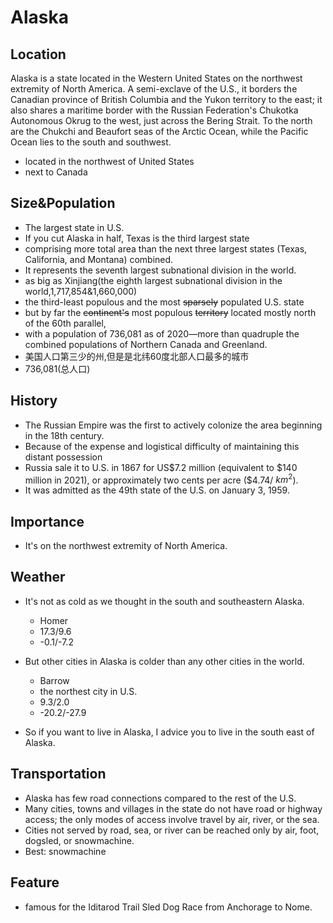 # Alaska
##  Location
Alaska is a state located in the Western United States on the northwest extremity of North America. A semi-exclave of the U.S., it borders the Canadian province of British Columbia and the Yukon territory to the east; it also shares a maritime border with the Russian Federation's Chukotka Autonomous Okrug to the west, just across the Bering Strait. To the north are the Chukchi and Beaufort seas of the Arctic Ocean, while the Pacific Ocean lies to the south and southwest.

- located in the northwest of United States
- next to Canada

## Size&Population
- The largest state in U.S.
- If you cut Alaska in half, Texas is the third largest state
- comprising more total area than the next three largest states (Texas, California, and Montana) combined.
- It represents the seventh largest subnational division in the world. 
- as big as Xinjiang(the eighth largest subnational division in the world,1,717,854&1,660,000)
- the third-least populous and the most ~~sparsely~~ populated U.S. state
- but by far the ~~continent's~~ most populous ~~territory~~ located mostly north of the 60th parallel, 
- with a population of 736,081 as of 2020—more than quadruple the combined populations of Northern Canada and Greenland.
- 美国人口第三少的州,但是是北纬60度北部人口最多的城市
- 736,081(总人口)

## History
-  The Russian Empire was the first to actively colonize the area beginning in the 18th century.
- Because of the expense and logistical difficulty of maintaining this distant possession
- Russia sale it to U.S. in 1867 for US\$7.2 million (equivalent to \$140 million in 2021), or approximately two cents per acre (\$4.74/ $km^2$).
- It was admitted as the 49th state of the U.S. on January 3, 1959.

## Importance
- It's on the northwest extremity of North America.

## Weather
- It's not as cold as we thought in the south and southeastern Alaska.
  - Homer
  - 17.3/9.6
  - -0.1/-7.2
- But other cities in Alaska is colder than any other cities in the world.
  - Barrow
  - the northest city in U.S.
  - 9.3/2.0	
  - -20.2/-27.9

- So if you want to live in Alaska, I advice you to live in the south east of Alaska.

## Transportation
- Alaska has few road connections compared to the rest of the U.S.
- Many cities, towns and villages in the state do not have road or highway access; the only modes of access involve travel by air, river, or the sea.
- Cities not served by road, sea, or river can be reached only by air, foot, dogsled, or snowmachine.
- Best: snowmachine

## Feature
- famous for the Iditarod Trail Sled Dog Race from Anchorage to Nome.